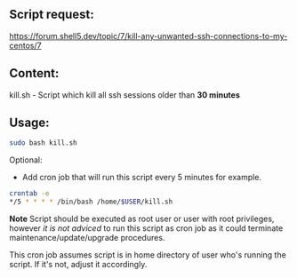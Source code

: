 ## Script request:
https://forum.shell5.dev/topic/7/kill-any-unwanted-ssh-connections-to-my-centos/7

## Content:
kill.sh - Script which kill all ssh sessions older than **30 minutes**

## Usage:

```bash
sudo bash kill.sh
```

Optional: 

- Add cron job that will run this script every 5 minutes for example.
```bash
crontab -e
*/5 * * * * /bin/bash /home/$USER/kill.sh
```
**Note** Script should be executed as root user or user with root privileges, however *it is not adviced* to run this script as cron job as it could terminate maintenance/update/upgrade procedures.

This cron job assumes script is in home directory of user who's running the script. If it's not, adjust it accordingly.

